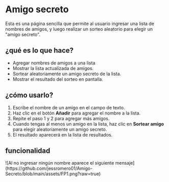 <h1>Amigo secreto</h1>
Esta es una página sencilla que permite al usuario ingresar una lista de nombres de amigos, y luego realizar un sorteo aleatorio para elegir un "amigo secreto".
  
<h2> ¿qué es lo que hace? </h2>

- Agregar nombres de amigos a una lista
- Mostrar la lista actualizada de amigos.
- Sortear aleatoriamente un amigo secreto de la lista.
- Mostrar el resultado del sorteo en pantalla.

<h2> ¿cómo usarlo? </h2>

1. Escribe el nombre de un amigo en el campo de texto.
2. Haz clic en el botón **Añadir** para agregar el nombre a la lista.
3. Repite el paso 1 y 2 para agregar más amigos.
4. Cuando tengas al menos un amigo en la lista, haz clic en **Sortear amigo** para elegir aleatoriamente un amigo secreto.
5. El resultado aparecerá en la lista de resultados.

<h2> funcionalidad </h2>
![Al no ingresar ningún nombre aparece el siguiente mensaje](https://github.com/jessromero01/Amigo-Secreto/blob/main/assets/FP1.png?raw=true)


